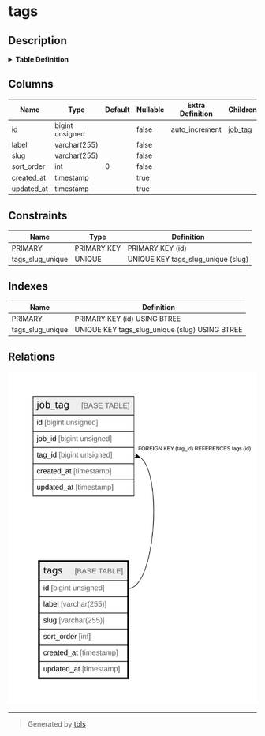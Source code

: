 # tags

## Description

<details>
<summary><strong>Table Definition</strong></summary>

```sql
CREATE TABLE `tags` (
  `id` bigint unsigned NOT NULL AUTO_INCREMENT,
  `label` varchar(255) COLLATE utf8mb4_unicode_ci NOT NULL,
  `slug` varchar(255) COLLATE utf8mb4_unicode_ci NOT NULL,
  `sort_order` int NOT NULL DEFAULT '0',
  `created_at` timestamp NULL DEFAULT NULL,
  `updated_at` timestamp NULL DEFAULT NULL,
  PRIMARY KEY (`id`),
  UNIQUE KEY `tags_slug_unique` (`slug`)
) ENGINE=InnoDB AUTO_INCREMENT=[Redacted by tbls] DEFAULT CHARSET=utf8mb4 COLLATE=utf8mb4_unicode_ci
```

</details>

## Columns

| Name | Type | Default | Nullable | Extra Definition | Children | Parents | Comment |
| ---- | ---- | ------- | -------- | ---------------- | -------- | ------- | ------- |
| id | bigint unsigned |  | false | auto_increment | [job_tag](job_tag.md) |  |  |
| label | varchar(255) |  | false |  |  |  |  |
| slug | varchar(255) |  | false |  |  |  |  |
| sort_order | int | 0 | false |  |  |  |  |
| created_at | timestamp |  | true |  |  |  |  |
| updated_at | timestamp |  | true |  |  |  |  |

## Constraints

| Name | Type | Definition |
| ---- | ---- | ---------- |
| PRIMARY | PRIMARY KEY | PRIMARY KEY (id) |
| tags_slug_unique | UNIQUE | UNIQUE KEY tags_slug_unique (slug) |

## Indexes

| Name | Definition |
| ---- | ---------- |
| PRIMARY | PRIMARY KEY (id) USING BTREE |
| tags_slug_unique | UNIQUE KEY tags_slug_unique (slug) USING BTREE |

## Relations

![er](tags.svg)

---

> Generated by [tbls](https://github.com/k1LoW/tbls)
